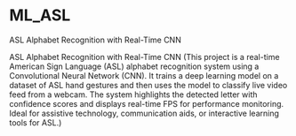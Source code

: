 # ML_ASL
ASL Alphabet Recognition with Real-Time CNN 


ASL Alphabet Recognition with Real-Time CNN (This project is a real-time American Sign Language (ASL) alphabet recognition system using a Convolutional Neural Network (CNN). It trains a deep learning model on a dataset of ASL hand gestures and then uses the model to classify live video feed from a webcam. The system highlights the detected letter with confidence scores and displays real-time FPS for performance monitoring. Ideal for assistive technology, communication aids, or interactive learning tools for ASL.)
